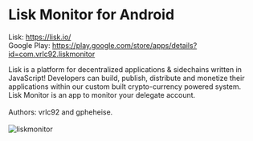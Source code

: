 # Lisk Monitor for Android

Lisk: https://lisk.io/
<br />
Google Play: https://play.google.com/store/apps/details?id=com.vrlc92.liskmonitor

Lisk is a platform for decentralized applications & sidechains written in JavaScript! Developers can build, publish, distribute and monetize their applications within our custom built crypto-currency powered system.
<br />
Lisk Monitor is an app to monitor your delegate account.
<br />
<br />
Authors: vrlc92 and gpheheise.
<br />
<br />
![liskmonitor](https://cloud.githubusercontent.com/assets/937766/16589364/2ffd7a48-42a9-11e6-8029-cf4d436e5f09.gif)

